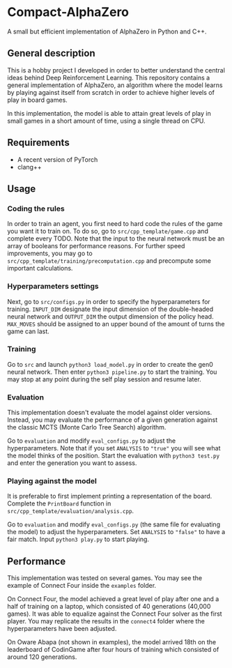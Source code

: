 # Compact-AlphaZero

A small but efficient implementation of AlphaZero in Python and C++.

## General description

This is a hobby project I developed in order to better understand the central ideas behind Deep Reinforcement Learning. This repository contains a general implementation of AlphaZero, an algorithm where the model learns by playing against itself from scratch in order to achieve higher levels of play in board games.

In this implementation, the model is able to attain great levels of play in small games in a short amount of time, using a single thread on CPU.

## Requirements

- A recent version of PyTorch
- clang++

## Usage

### Coding the rules

In order to train an agent, you first need to hard code the rules of the game you want it to train on. To do so, go to `src/cpp_template/game.cpp` and complete every TODO. Note that the input to the neural network must be an array of booleans for performance reasons. For further speed improvements, you may go to `src/cpp_template/training/precomputation.cpp` and precompute some important calculations.

### Hyperparameters settings

Next, go to `src/configs.py` in order to specify the hyperparameters for training. `INPUT_DIM` designate the input dimension of the double-headed neural network and `OUTPUT_DIM` the output dimension of the policy head. `MAX_MOVES` should be assigned to an upper bound of the amount of turns the game can last.

### Training

Go to `src` and launch `python3 load_model.py` in order to create the gen0 neural network. Then enter `python3 pipeline.py` to start the training. You may stop at any point during the self play session and resume later.

### Evaluation

This implementation doesn't evaluate the model against older versions. Instead, you may evaluate the performance of a given generation against the classic MCTS (Monte Carlo Tree Search) algorithm.

Go to `evaluation` and modify `eval_configs.py` to adjust the hyperparameters. Note that if you set `ANALYSIS` to `"true"` you will see what the model thinks of the position. Start the evaluation with `python3 test.py` and enter the generation you want to assess.

### Playing against the model

It is preferable to first implement printing a representation of the board. Complete the `PrintBoard` function in `src/cpp_template/evaluation/analysis.cpp`.

Go to `evaluation` and modify `eval_configs.py` (the same file for evaluating the model) to adjust the hyperparameters. Set `ANALYSIS` to `"false"` to have a fair match. Input `python3 play.py` to start playing.

## Performance

This implementation was tested on several games. You may see the example of Connect Four inside the `examples` folder.

On Connect Four, the model achieved a great level of play after one and a half of training on a laptop, which consisted of 40 generations (40,000 games). It was able to equalize against the Connect Four solver as the first player. You may replicate the results in the `connect4` folder where the hyperparameters have been adjusted.

On Oware Abapa (not shown in examples), the model arrived 18th on the leaderboard of CodinGame after four hours of training which consisted of around 120 generations.




